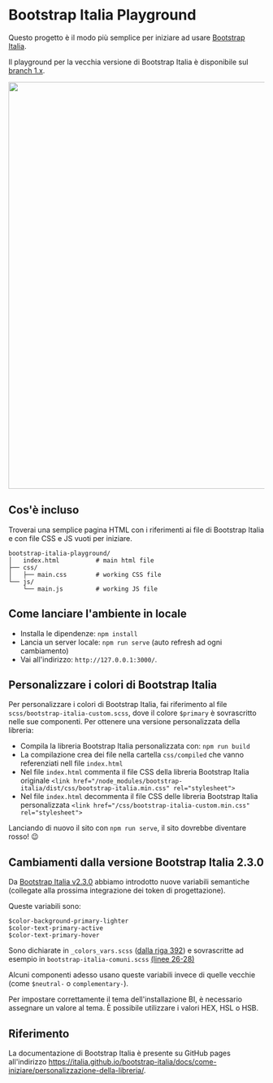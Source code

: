 # Bootstrap Italia Playground

Questo progetto è il modo più semplice per iniziare ad usare [Bootstrap Italia](https://italia.github.io/bootstrap-italia/).

Il playground per la vecchia versione di Bootstrap Italia è disponibile sul [branch 1.x](https://github.com/italia/bootstrap-italia-playground/tree/1.x).

<img src="https://github.com/italia/bootstrap-italia-playground/blob/1.x/bootstrap-italia-playground.png?raw=true" width="800"> 

## Cos'è incluso

Troverai una semplice pagina HTML con i riferimenti ai file di Bootstrap Italia e con file CSS e JS vuoti per iniziare.

```
bootstrap-italia-playground/
│   index.html          # main html file
├── css/
│   ├── main.css        # working CSS file
└── js/
    └── main.js         # working JS file
```

## Come lanciare l'ambiente in locale

* Installa le dipendenze: `npm install`
* Lancia un server locale: `npm run serve` (auto refresh ad ogni cambiamento)
* Vai all'indirizzo: `http://127.0.0.1:3000/`.

## Personalizzare i colori di Bootstrap Italia

Per personalizzare i colori di Bootstrap Italia, fai riferimento al file `scss/bootstrap-italia-custom.scss`, dove il colore `$primary` è sovrascritto nelle sue componenti.
Per ottenere una versione personalizzata della libreria:

* Compila la libreria Bootstrap Italia personalizzata con: `npm run build`
* La compilazione crea dei file nella cartella `css/compiled` che vanno referenziati nell file `index.html`
* Nel file `index.html` commenta il file CSS della libreria Bootstrap Italia originale `<link href="/node_modules/bootstrap-italia/dist/css/bootstrap-italia.min.css" rel="stylesheet">`
* Nel file `index.html` decommenta il file CSS delle libreria Bootstrap Italia personalizzata `<link href="/css/bootstrap-italia-custom.min.css" rel="stylesheet">`

Lanciando di nuovo il sito con `npm run serve`, il sito dovrebbe diventare rosso! 😉

## Cambiamenti dalla versione Bootstrap Italia 2.3.0

Da [Bootstrap Italia v2.3.0](https://github.com/italia/bootstrap-italia/releases/tag/v2.3.0) abbiamo introdotto nuove variabili semantiche (collegate alla prossima integrazione dei token di progettazione).

Queste variabili sono:

```sss
$color-background-primary-lighter
$color-text-primary-active
$color-text-primary-hover
```

Sono dichiarate in `_colors_vars.scss` ([dalla riga 392](https://github.com/italia/bootstrap-italia/blob/main/src/scss/utilities/colors_vars.scss)) e sovrascritte ad esempio in `bootstrap-italia-comuni.scss` [(linee 26-28)](https://github.com/italia/bootstrap-italia/blob/main/src/scss/bootstrap-italia-comuni.scss)

Alcuni componenti adesso usano queste variabili invece di quelle vecchie (come `$neutral-` o `complementary-`).

Per impostare correttamente il tema dell'installazione BI, è necessario assegnare un valore al tema. È possibile utilizzare i valori HEX, HSL o HSB.

## Riferimento

La documentazione di Bootstrap Italia è presente su GitHub pages all'indirizzo https://italia.github.io/bootstrap-italia/docs/come-iniziare/personalizzazione-della-libreria/.

